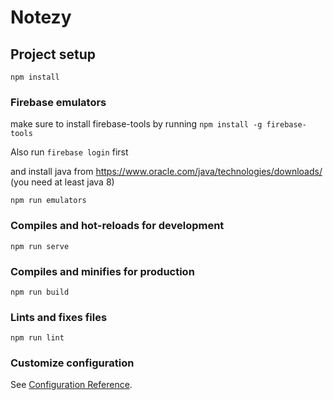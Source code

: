# Notezy

## Project setup

```
npm install
```

### Firebase emulators

make sure to install firebase-tools by running `npm install -g firebase-tools`

Also run `firebase login` first

and install java from https://www.oracle.com/java/technologies/downloads/
(you need at least java 8)

```
npm run emulators
```

### Compiles and hot-reloads for development

```
npm run serve
```

### Compiles and minifies for production

```
npm run build
```

### Lints and fixes files

```
npm run lint
```

### Customize configuration

See [Configuration Reference](https://cli.vuejs.org/config/).

